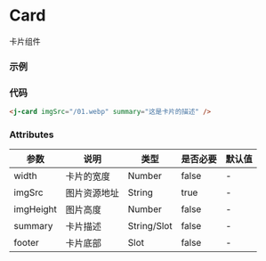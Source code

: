 # Card
卡片组件

### 示例
<j-card imgSrc="/jcardUI/01.webp" summary="这是卡片的描述" />

### 代码
```html
<j-card imgSrc="/01.webp" summary="这是卡片的描述" />
```

### Attributes
| 参数 | 说明 | 类型 | 是否必要 | 默认值 |
| --- |  ---  |  --- |   ---  | ---   |
| width | 卡片的宽度 | Number | false | - |
| imgSrc | 图片资源地址 | String | true | - |
| imgHeight | 图片高度 | Number | false | - |
| summary | 卡片描述 | String/Slot | false | - |
| footer | 卡片底部 | Slot | false | - |